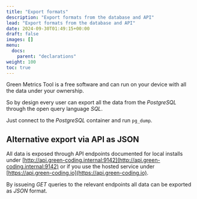 ```yaml
---
title: "Export formats"
description: "Export formats from the database and API"
lead: "Export formats from the database and API"
date: 2024-09-30T01:49:15+00:00
draft: false
images: []
menu:
  docs:
    parent: "declarations"
weight: 100
toc: true
---
```


Green Metrics Tool is a free software and can run on your device with all the data under your ownership.

So by design every user can export all the data from the *PostgreSQL* through the open query language *SQL*.

Just connect to the *PostgreSQL* container and run `pg_dump`.

## Alternative export via API as JSON

All data is exposed through API endpoints documented for local installs under [http://api.green-coding.internal:9142](http://api.green-coding.internal:9142)
or if you use the hosted service under [https://api.green-coding.io](https://api.green-coding.io).

By issueing *GET* queries to the relevant endpoints all data can be exported as *JSON* format.

